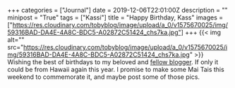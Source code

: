 +++
categories = ["Journal"]
date = 2019-12-06T22:01:00Z
description = ""
minipost = "True"
tags = ["Kassi"]
title = "Happy Birthday, Kass"
images = ["https://res.cloudinary.com/tobyblog/image/upload/a_0/v1575670025/img/59316BAD-DA4E-4A8C-BDC5-A02872C51424_chs7ka.jpg"]
+++
{{< img alt="" src="https://res.cloudinary.com/tobyblog/image/upload/a_0/v1575670025/img/59316BAD-DA4E-4A8C-BDC5-A02872C51424_chs7ka.jpg" >}}  
Wishing the best of birthdays to my beloved and [fellow blogger](http://kassiblogtoo.blogspot.com/). If only it could be from Hawaii again this year. I promise to make some Mai Tais this weekend to commemorate it, and maybe post some of those pics. 
